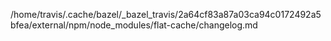 /home/travis/.cache/bazel/_bazel_travis/2a64cf83a87a03ca94c0172492a5bfea/external/npm/node_modules/flat-cache/changelog.md